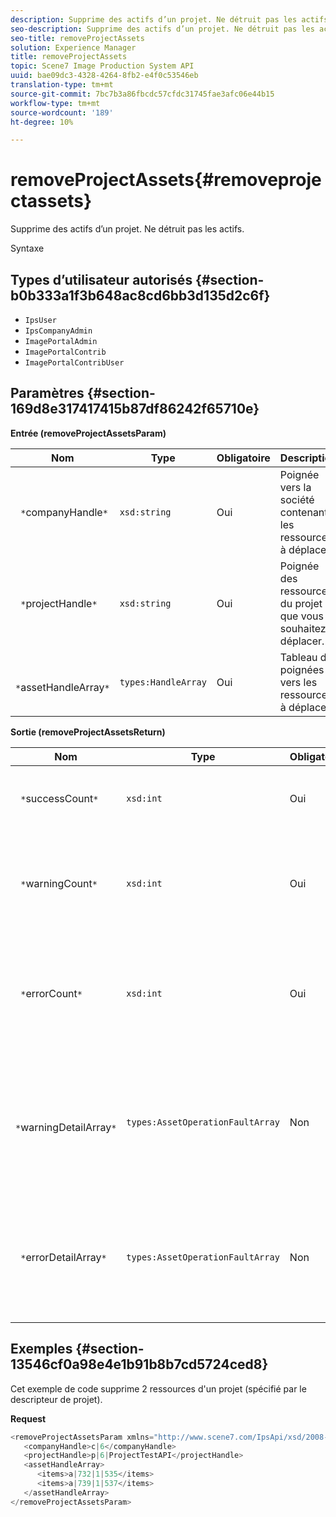 ```yaml
---
description: Supprime des actifs d’un projet. Ne détruit pas les actifs.
seo-description: Supprime des actifs d’un projet. Ne détruit pas les actifs.
seo-title: removeProjectAssets
solution: Experience Manager
title: removeProjectAssets
topic: Scene7 Image Production System API
uuid: bae09dc3-4328-4264-8fb2-e4f0c53546eb
translation-type: tm+mt
source-git-commit: 7bc7b3a86fbcdc57cfdc31745fae3afc06e44b15
workflow-type: tm+mt
source-wordcount: '189'
ht-degree: 10%

---
```



# removeProjectAssets{#removeprojectassets}

Supprime des actifs d’un projet. Ne détruit pas les actifs.

Syntaxe

## Types d’utilisateur autorisés {#section-b0b333a1f3b648ac8cd6bb3d135d2c6f}

* `IpsUser`
* `IpsCompanyAdmin`
* `ImagePortalAdmin`
* `ImagePortalContrib`
* `ImagePortalContribUser`

## Paramètres {#section-169d8e317417415b87df86242f65710e}

**Entrée (removeProjectAssetsParam)**

| Nom | Type | Obligatoire | Description |
|---|---|---|---|
| ` *`companyHandle`*` | `xsd:string` | Oui | Poignée vers la société contenant les ressources à déplacer. |
| ` *`projectHandle`*` | `xsd:string` | Oui | Poignée des ressources du projet que vous souhaitez déplacer. |
| ` *`assetHandleArray`*` | `types:HandleArray` | Oui | Tableau de poignées vers les ressources à déplacer. |

**Sortie (removeProjectAssetsReturn)**

| Nom | Type | Obligatoire | Description |
|---|---|---|---|
| ` *`successCount`*` | `xsd:int` | Oui | Le décompte des ressources a été correctement supprimé. |
| ` *`warningCount`*` | `xsd:int` | Oui | Nombre d’avertissements générés lorsque l’opération tentait de supprimer des ressources du projet. |
| ` *`errorCount`*` | `xsd:int` | Oui | Nombre d&#39;erreurs générées lorsque l&#39;opération tentait de supprimer des ressources du projet. |
| ` *`warningDetailArray`*` | `types:AssetOperationFaultArray` | Non | Tableau des détails associés aux ressources qui ont généré des avertissements lorsque l&#39;opération a tenté de les supprimer du projet. |
| ` *`errorDetailArray`*` | `types:AssetOperationFaultArray` | Non | Tableau des détails associés aux ressources qui ont généré des erreurs lorsque l&#39;opération a tenté de les supprimer du projet. |

## Exemples {#section-13546cf0a98e4e1b91b8b7cd5724ced8}

Cet exemple de code supprime 2 ressources d&#39;un projet (spécifié par le descripteur de projet).

**Request**

```java
<removeProjectAssetsParam xmlns="http://www.scene7.com/IpsApi/xsd/2008-01-15">
   <companyHandle>c|6</companyHandle>
   <projectHandle>p|6|ProjectTestAPI</projectHandle>
   <assetHandleArray>
      <items>a|732|1|535</items>
      <items>a|739|1|537</items>
   </assetHandleArray>
</removeProjectAssetsParam>
```

